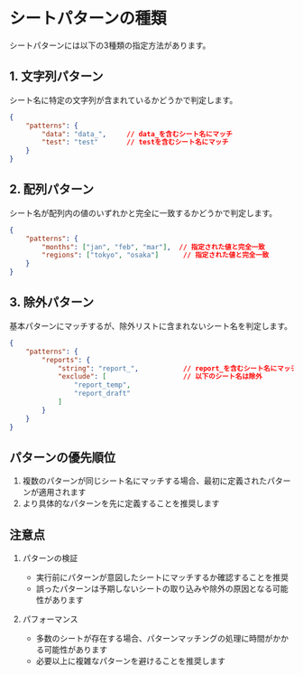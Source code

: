 # シートパターンの種類

シートパターンには以下の3種類の指定方法があります。

## 1. 文字列パターン

シート名に特定の文字列が含まれているかどうかで判定します。

```json
{
    "patterns": {
        "data": "data_",     // data_を含むシート名にマッチ
        "test": "test"       // testを含むシート名にマッチ
    }
}
```

## 2. 配列パターン

シート名が配列内の値のいずれかと完全に一致するかどうかで判定します。

```json
{
    "patterns": {
        "months": ["jan", "feb", "mar"],  // 指定された値と完全一致
        "regions": ["tokyo", "osaka"]      // 指定された値と完全一致
    }
}
```

## 3. 除外パターン

基本パターンにマッチするが、除外リストに含まれないシート名を判定します。

```json
{
    "patterns": {
        "reports": {
            "string": "report_",           // report_を含むシート名にマッチ
            "exclude": [                   // 以下のシート名は除外
                "report_temp",
                "report_draft"
            ]
        }
    }
}
```

## パターンの優先順位

1. 複数のパターンが同じシート名にマッチする場合、最初に定義されたパターンが適用されます
2. より具体的なパターンを先に定義することを推奨します

## 注意点

1. パターンの検証
   - 実行前にパターンが意図したシートにマッチするか確認することを推奨
   - 誤ったパターンは予期しないシートの取り込みや除外の原因となる可能性があります

2. パフォーマンス
   - 多数のシートが存在する場合、パターンマッチングの処理に時間がかかる可能性があります
   - 必要以上に複雑なパターンを避けることを推奨します